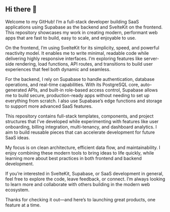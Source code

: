 ## Hi there 👋

Welcome to my GitHub! I’m a full-stack developer building SaaS applications using Supabase as the backend and SvelteKit on the frontend. This repository showcases my work in creating modern, performant web apps that are fast to build, easy to scale, and enjoyable to use.

On the frontend, I’m using SvelteKit for its simplicity, speed, and powerful reactivity model. It enables me to write minimal, readable code while delivering highly responsive interfaces. I’m exploring features like server-side rendering, load functions, API routes, and transitions to build user experiences that feel both dynamic and seamless.

For the backend, I rely on Supabase to handle authentication, database operations, and real-time capabilities. With its PostgreSQL core, auto-generated APIs, and built-in role-based access control, Supabase allows me to build secure, production-ready apps without needing to set up everything from scratch. I also use Supabase’s edge functions and storage to support more advanced SaaS features.

This repository contains full-stack templates, components, and project structures that I’ve developed while experimenting with features like user onboarding, billing integration, multi-tenancy, and dashboard analytics. I aim to build reusable pieces that can accelerate development for future SaaS ideas.

My focus is on clean architecture, efficient data flow, and maintainability. I enjoy combining these modern tools to bring ideas to life quickly, while learning more about best practices in both frontend and backend development.

If you’re interested in SvelteKit, Supabase, or SaaS development in general, feel free to explore the code, leave feedback, or connect. I’m always looking to learn more and collaborate with others building in the modern web ecosystem.

Thanks for checking it out—and here’s to launching great products, one feature at a time.
